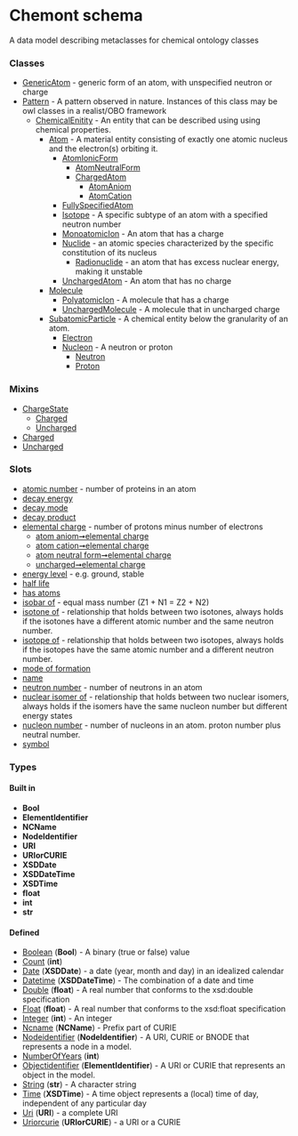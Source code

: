 
# Chemont schema


A data model describing metaclasses for chemical ontology classes


### Classes

 * [GenericAtom](GenericAtom.md) - generic form of an atom, with unspecified neutron or charge
 * [Pattern](Pattern.md) - A pattern observed in nature. Instances of this class may be owl classes in a realist/OBO framework
    * [ChemicalEnitity](ChemicalEnitity.md) - An entity that can be described using using chemical properties.
       * [Atom](Atom.md) - A material entity consisting of exactly one atomic nucleus and the electron(s) orbiting it.
          * [AtomIonicForm](AtomIonicForm.md)
             * [AtomNeutralForm](AtomNeutralForm.md)
             * [ChargedAtom](ChargedAtom.md)
                * [AtomAniom](AtomAniom.md)
                * [AtomCation](AtomCation.md)
          * [FullySpecifiedAtom](FullySpecifiedAtom.md)
          * [Isotope](Isotope.md) - A specific subtype of an atom with a specified neutron number
          * [MonoatomicIon](MonoatomicIon.md) - An atom that has a charge
          * [Nuclide](Nuclide.md) - an atomic species characterized by the specific constitution of its nucleus
             * [Radionuclide](Radionuclide.md) - an atom that has excess nuclear energy, making it unstable
          * [UnchargedAtom](UnchargedAtom.md) - An atom that has no charge
       * [Molecule](Molecule.md)
          * [PolyatomicIon](PolyatomicIon.md) - A molecule that has a charge
          * [UnchargedMolecule](UnchargedMolecule.md) - A molecule that in uncharged charge
       * [SubatomicParticle](SubatomicParticle.md) - A chemical entity below the granularity of an atom.
          * [Electron](Electron.md)
          * [Nucleon](Nucleon.md) - A neutron or proton
             * [Neutron](Neutron.md)
             * [Proton](Proton.md)

### Mixins

 * [ChargeState](ChargeState.md)
    * [Charged](Charged.md)
    * [Uncharged](Uncharged.md)
 * [Charged](Charged.md)
 * [Uncharged](Uncharged.md)

### Slots

 * [atomic number](atomic_number.md) - number of proteins in an atom
 * [decay energy](decay_energy.md)
 * [decay mode](decay_mode.md)
 * [decay product](decay_product.md)
 * [elemental charge](elemental_charge.md) - number of protons minus number of electrons
    * [atom aniom➞elemental charge](atom_aniom_elemental_charge.md)
    * [atom cation➞elemental charge](atom_cation_elemental_charge.md)
    * [atom neutral form➞elemental charge](atom_neutral_form_elemental_charge.md)
    * [uncharged➞elemental charge](uncharged_elemental_charge.md)
 * [energy level](energy_level.md) - e.g. ground, stable
 * [half life](half_life.md)
 * [has atoms](has_atoms.md)
 * [isobar of](isobar_of.md) - equal mass number (Z1 + N1 = Z2 + N2)
 * [isotone of](isotone_of.md) - relationship that holds between two isotones, always holds if the isotones have a different atomic number and the same neutron number.
 * [isotope of](isotope_of.md) - relationship that holds between two isotopes, always holds if the isotopes have the same atomic number and a different neutron number.
 * [mode of formation](mode_of_formation.md)
 * [name](name.md)
 * [neutron number](neutron_number.md) - number of neutrons in an atom
 * [nuclear isomer of](nuclear_isomer_of.md) - relationship that holds between two nuclear isomers, always holds if the isomers have the same nucleon number but different energy states
 * [nucleon number](nucleon_number.md) - number of nucleons in an atom. proton number plus neutral number.
 * [symbol](symbol.md)

### Types


#### Built in

 * **Bool**
 * **ElementIdentifier**
 * **NCName**
 * **NodeIdentifier**
 * **URI**
 * **URIorCURIE**
 * **XSDDate**
 * **XSDDateTime**
 * **XSDTime**
 * **float**
 * **int**
 * **str**

#### Defined

 * [Boolean](types/Boolean.md)  (**Bool**)  - A binary (true or false) value
 * [Count](types/Count.md)  (**int**) 
 * [Date](types/Date.md)  (**XSDDate**)  - a date (year, month and day) in an idealized calendar
 * [Datetime](types/Datetime.md)  (**XSDDateTime**)  - The combination of a date and time
 * [Double](types/Double.md)  (**float**)  - A real number that conforms to the xsd:double specification
 * [Float](types/Float.md)  (**float**)  - A real number that conforms to the xsd:float specification
 * [Integer](types/Integer.md)  (**int**)  - An integer
 * [Ncname](types/Ncname.md)  (**NCName**)  - Prefix part of CURIE
 * [Nodeidentifier](types/Nodeidentifier.md)  (**NodeIdentifier**)  - A URI, CURIE or BNODE that represents a node in a model.
 * [NumberOfYears](types/NumberOfYears.md)  (**int**) 
 * [Objectidentifier](types/Objectidentifier.md)  (**ElementIdentifier**)  - A URI or CURIE that represents an object in the model.
 * [String](types/String.md)  (**str**)  - A character string
 * [Time](types/Time.md)  (**XSDTime**)  - A time object represents a (local) time of day, independent of any particular day
 * [Uri](types/Uri.md)  (**URI**)  - a complete URI
 * [Uriorcurie](types/Uriorcurie.md)  (**URIorCURIE**)  - a URI or a CURIE
